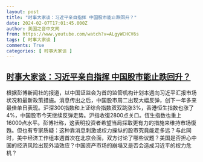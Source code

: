 ```yaml
---
layout: post
title: "时事大家谈：习近平亲自指挥 中国股市能止跌回升？"
date: 2024-02-07T17:01:45.000Z
author: 美国之音中文网
from: https://www.youtube.com/watch?v=ALgyWCHCV6s
tags: [ 时事大家谈 ]
comments: True
categories: [ 时事大家谈 ]
---
```

<!--1707325305000-->
[时事大家谈：习近平亲自指挥 中国股市能止跌回升？](https://www.youtube.com/watch?v=ALgyWCHCV6s)
------

<div>
根据彭博新闻社的报道，以中国证监会为首的监管机构计划本週向习近平汇报市场状况和最新政策措施。消息传出之后，中国股市周二出现大幅反弹，创下一年多来最佳单日表现。沪深300指数和上证综合指数双双跳涨3%，香港恒生指数也涨了 4%，中国股市今天继续反弹走势。沪指收復2800点关口。恆生指数也重上16000点水平。彭博社称，这表明投资者希望当局採取更有力的措施来维持市场復甦。但也有专家质疑：这种靠消息刺激或权力操纵的股市究竟能走多远？与此同时，美中经济工作组本週首次在北京会面，双方讨论了哪些议题？美国是否担心中国的经济风险出现外溢效应？中国资产市场的崩塌又是否会造成习近平的权力危机？
</div>
